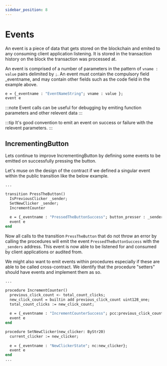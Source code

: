 ```yaml
---
sidebar_position: 8
---
```


# Events

An event is a piece of data that gets stored on the blockchain and emited to any consuming client application listening. It is stored in the transaction history on the block the transaction was processed at.

An event is comprised of a number of parameters in the pattern of ```vname : value``` pairs delimited by ```;```. An event must contain the compulsory field _eventname, and may contain other fields such as the code field in the example above.

```ocaml
e = {_eventname : "EventNameString"; vname : value };
event e
```

:::note
Event calls can be useful for debugging by emiting function parameters and other relevent data
:::

:::tip
It's good convention to emit an event on success or failure with the relevent parameters.
:::

## IncrementingButton

Lets continue to improve IncrementingButton by defining some events to be emitted on successfully pressing the button.

Let's muse on the design of the contract if we defined a singular event within the public transition like the below example.

```ocaml
...

transition PressTheButton()
  IsPreviousClicker _sender;
  SetNewClicker _sender;
  IncrementCounter
  
  e = {_eventname : "PressedTheButtonSuccess"; button_presser : _sender };
  event e
end
```

Now all calls to the transition ```PressTheButton``` that do not throw an error by calling the procedures will emit the event ```PressedTheButtonSuccess``` with the ```_senders``` address. This event is now able to be listened for and consumed by client applications or audited from.

We might also want to emit events within procedures especially if these are able to be called cross-contract.  We identify that the procedure "setters" should have events and implement them as so.

```ocaml
...

procedure IncrementCounter()
  previous_click_count <- total_count_clicks;
  new_click_count = builtin add previous_click_count uint128_one;
  total_count_clicks := new_click_count;
  
  e = {_eventname : "IncrementCounterSuccess"; pcc:previous_click_count; ncc: new_click_count  };
  event e
end 

procedure SetNewClicker(new_clicker: ByStr20)
  current_clicker := new_clicker;
  
  e = {_eventname : "NewClickerState"; nc:new_clicker};
  event e
end
...

```